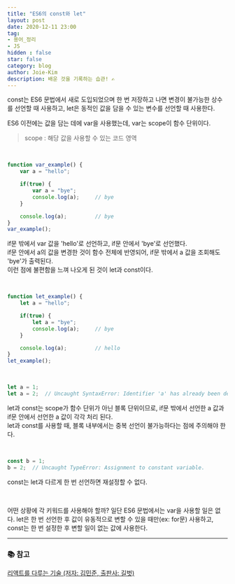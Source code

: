 ```yaml
---
title: "ES6의 const와 let"
layout: post
date: 2020-12-11 23:00
tag:
- 용어_정리
- JS
hidden : false
star: false
category: blog
author: Joie-Kim
description: 배운 것을 기록하는 습관! ✍️
---
```


const는 ES6 문법에서 새로 도입되었으며 한 번 저장하고 나면 변경이 불가능한 상수를 선언할 때 사용하고,
let은 동적인 값을 담을 수 있는 변수를 선언할 때 사용한다.

ES6 이전에는 값을 담는 데에 var을 사용했는데, var는 scope이 함수 단위이다.
> scope : 해당 값을 사용할 수 있는 코드 영역

<br>

```jsx
function var_example() {
    var a = "hello";

    if(true) {
        var a = "bye";
        console.log(a);     // bye
    }

    console.log(a);         // bye
}
var_example();
```
if문 밖에서 var 값을 'hello'로 선언하고, if문 안에서 'bye'로 선언했다.<br>
if문 안에서 a의 값을 변경한 것이 함수 전체에 반영되어, if문 밖에서 a 값을 조회해도 'bye'가 출력된다.<br>
이런 점에 불편함을 느껴 나오게 된 것이 let과 const이다.

<br>

```jsx
function let_example() {
    let a = "hello";

    if(true) {
        let a = "bye";
        console.log(a);     // bye
    }

    console.log(a);         // hello
}
let_example();
```

<br>

```jsx
let a = 1;
let a = 2;  // Uncaught SyntaxError: Identifier 'a' has already been declared.
```
let과 const는 scope가 함수 단위가 아닌 블록 단위이므로, if문 밖에서 선언한 a 값과 if문 안에서 선언한 a 값이 각각 처리 된다.<br>
let과 const를 사용할 때, 블록 내부에서는 중복 선언이 불가능하다는 점에 주의해야 한다.

<br>

```jsx
const b = 1;
b = 2;  // Uncaught TypeError: Assignment to constant variable.
```
const는 let과 다르게 한 번 선언하면 재설정할 수 없다.

<br>

어떤 상황에 각 키워드를 사용해야 할까? 일단 ES6 문법에서는 var을 사용할 일은 없다. let은 한 번 선언한 후 값이 유동적으로 변할 수 있을 때만(ex: for문) 사용하고, const는 한 번 설정한 후 변할 일이 없는 값에 사용한다.

---

### 📚 참고
[리액트를 다루는 기술 (저자: 김민준, 출판사: 길벗)](http://www.kyobobook.co.kr/product/detailViewKor.laf?ejkGb=KOR&mallGb=KOR&barcode=9791160508796&orderClick=LEa&Kc=)